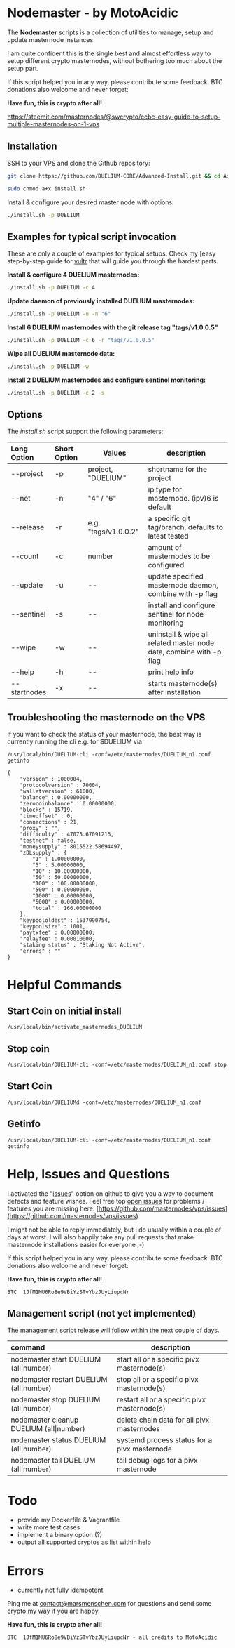 # Nodemaster - by MotoAcidic

The **Nodemaster** scripts is a collection of utilities to manage, setup and update masternode instances.

I am quite confident this is the single best and almost effortless way to setup different crypto masternodes, without bothering too much about the setup part.

If this script helped you in any way, please contribute some feedback. BTC donations also welcome and never forget:

**Have fun, this is crypto after all!**

https://steemit.com/masternodes/@swcrypto/ccbc-easy-guide-to-setup-multiple-masternodes-on-1-vps


## Installation

SSH to your VPS and clone the Github repository:

```bash
git clone https://github.com/DUELIUM-CORE/Advanced-Install.git && cd Advanced-Install
```

```bash
sudo chmod a+x install.sh
```

Install & configure your desired master node with options:

```bash
./install.sh -p DUELIUM
```

## Examples for typical script invocation

These are only a couple of examples for typical setups. Check my [easy step-by-step guide for [vultr](/docs/masternode_vps.md) that will guide you through the hardest parts.

**Install & configure 4 DUELIUM masternodes:**

```bash
./install.sh -p DUELIUM -c 4
```

**Update daemon of previously installed DUELIUM masternodes:**

```bash
./install.sh -p DUELIUM -u -n "6"
```

**Install 6 DUELIUM masternodes with the git release tag "tags/v1.0.0.5"**

```bash
./install.sh -p DUELIUM -c 6 -r "tags/v1.0.0.5"
```

**Wipe all DUELIUM masternode data:**

```bash
./install.sh -p DUELIUM -w
```

**Install 2 DUELIUM masternodes and configure sentinel monitoring:**

```bash
./install.sh -p DUELIUM -c 2 -s
```

## Options

The _install.sh_ script support the following parameters:

| Long Option  | Short Option | Values              | description                                                         |
| :----------- | :----------- | ------------------- | ------------------------------------------------------------------- |
| --project    | -p           | project,   "DUELIUM"| shortname for the project                                           |
| --net        | -n           | "4" / "6"           | ip type for masternode. (ipv)6 is default                           |
| --release    | -r           | e.g. "tags/v1.0.0.2"| a specific git tag/branch, defaults to latest tested                |
| --count      | -c           | number              | amount of masternodes to be configured                              |
| --update     | -u           | --                  | update specified masternode daemon, combine with -p flag            |
| --sentinel   | -s           | --                  | install and configure sentinel for node monitoring                  |
| --wipe       | -w           | --                  | uninstall & wipe all related master node data, combine with -p flag |
| --help       | -h           | --                  | print help info                                                     |
| --startnodes | -x           | --                  | starts masternode(s) after installation                             |

## Troubleshooting the masternode on the VPS

If you want to check the status of your masternode, the best way is currently running the cli e.g. for $DUELIUM via

```
/usr/local/bin/DUELIUM-cli -conf=/etc/masternodes/DUELIUM_n1.conf getinfo

{
    "version" : 1000004,
    "protocolversion" : 70004,
    "walletversion" : 61000,
    "balance" : 0.00000000,
    "zerocoinbalance" : 0.00000000,
    "blocks" : 15719,
    "timeoffset" : 0,
    "connections" : 21,
    "proxy" : "",
    "difficulty" : 47075.67091216,
    "testnet" : false,
    "moneysupply" : 8015522.58694497,
    "zDLsupply" : {
        "1" : 1.00000000,
        "5" : 5.00000000,
        "10" : 10.00000000,
        "50" : 50.00000000,
        "100" : 100.00000000,
        "500" : 0.00000000,
        "1000" : 0.00000000,
        "5000" : 0.00000000,
        "total" : 166.00000000
    },
    "keypoololdest" : 1537990754,
    "keypoolsize" : 1001,
    "paytxfee" : 0.00000000,
    "relayfee" : 0.00010000,
    "staking status" : "Staking Not Active",
    "errors" : ""
}
```
# Helpful Commands

## Start Coin on initial install
```
/usr/local/bin/activate_masternodes_DUELIUM
```
## Stop coin
```
/usr/local/bin/DUELIUM-cli -conf=/etc/masternodes/DUELIUM_n1.conf stop
```
## Start Coin
```
/usr/local/bin/DUELIUMd -conf=/etc/masternodes/DUELIUM_n1.conf
```
## Getinfo
```
/usr/local/bin/DUELIUM-cli -conf=/etc/masternodes/DUELIUM_n1.conf getinfo
```


# Help, Issues and Questions

I activated the "[issues](https://github.com/masternodes/vps/issues)" option on github to give you a way to document defects and feature wishes. Feel free top [open issues](https://github.com/masternodes/vps/issues) for problems / features you are missing here: [https://github.com/masternodes/vps/issues](https://github.com/masternodes/vps/issues).

I might not be able to reply immediately, but i do usually within a couple of days at worst. I will also happily take any pull requests that make masternode installations easier for everyone ;-)

If this script helped you in any way, please contribute some feedback. BTC donations also welcome and never forget:

**Have fun, this is crypto after all!**

```
BTC  1JfM1MU6Ro8e9VBiYzSTvYbzJUyLiupcNr
```

## Management script (not yet implemented)

The management script release will follow within the next couple of days.

| command                                  | description                                  |
| :--------------------------------------- | -------------------------------------------- |
| nodemaster start DUELIUM (all\|number)   | start all or a specific pivx masternode(s)   |
| nodemaster restart DUELIUM (all\|number) | stop all or a specific pivx masternode(s)    |
| nodemaster stop DUELIUM (all\|number)    | restart all or a specific pivx masternode(s) |
| nodemaster cleanup DUELIUM (all\|number) | delete chain data for all pivx masternodes   |
| nodemaster status DUELIUM (all\|number)  | systemd process status for a pivx masternode |
| nodemaster tail DUELIUM (all\|number)    | tail debug logs for a pivx masternode        |

# Todo

* provide my Dockerfile & Vagrantfile
* write more test cases
* implement a binary option (?)
* output all supported cryptos as list within help

# Errors

* currently not fully idempotent

Ping me at contact@marsmenschen.com for questions and send some crypto my way if you are happy.

**Have fun, this is crypto after all!**

```
BTC  1JfM1MU6Ro8e9VBiYzSTvYbzJUyLiupcNr - all credits to MotoAcidic
```
